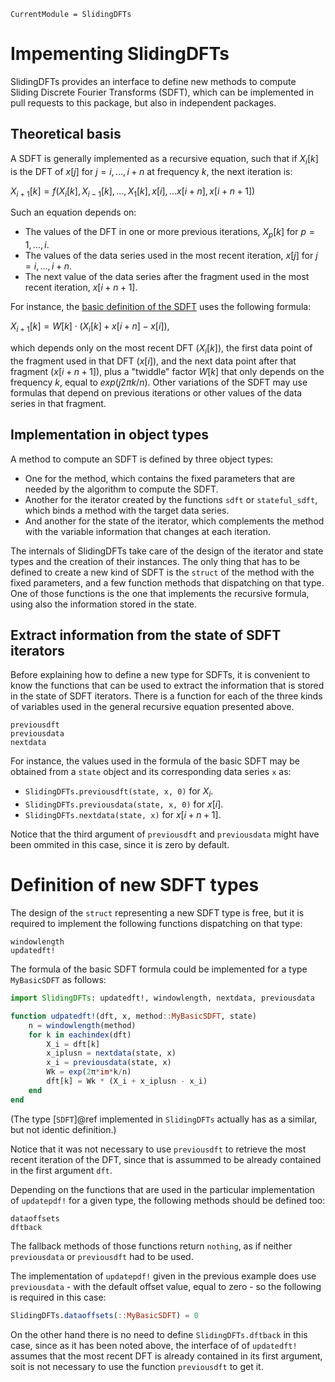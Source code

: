 ```@meta
CurrentModule = SlidingDFTs
```

# Impementing SlidingDFTs

 SlidingDFTs provides an interface to define new methods to compute Sliding Discrete Fourier Transforms (SDFT), which can be implemented in pull requests to this package, but also in independent packages.

## Theoretical basis

A SDFT is generally implemented as a recursive equation, such that if $X_{i}[k]$ is the DFT of $x[j]$ for $j = i, \ldots, i+n$ at frequency $k$, the next iteration is:

$X_{i+1}[k] = f(X_{i}[k], X_{i-1}[k], \ldots, X_{1}[k], x[i], \ldots x[i+n], x[i+n+1])$

Such an equation depends on:

* The values of the DFT in one or more previous iterations, $X_{p}[k]$ for $p = 1, \ldots, i$.
* The values of the data series used in the most recent iteration, $x[j]$ for $j = i, \ldots, i+n$.
* The next value of the data series after the fragment used in the most recent iteration, $x[i+n+1]$.

For instance, the [basic definition of the SDFT](https://www.researchgate.net/publication/3321463_The_sliding_DFT) uses the following formula: 

$X_{i+1}[k] = W[k] \cdot (X_{i}[k] + x[i+n] - x[i]),$

which depends only on the most recent DFT ($X_{i}[k]$), the first data point of the fragment used in that DFT ($x[i]$), and the next data point after that fragment ($x[i+n+1]$), plus a "twiddle" factor $W[k]$ that only depends on the frequency $k$, equal to $exp(j2{\pi}k/n)$.
Other variations of the SDFT may use formulas that depend on previous iterations or other values of the data series in that fragment.

## Implementation in object types

A method to compute an SDFT is defined by three object types:

* One for the method, which contains the fixed parameters that are needed by the algorithm to compute the SDFT.
* Another for the iterator created by the functions `sdft` or `stateful_sdft`, which binds a method with the target data series.
* And another for the state of the iterator, which complements the method with the variable information that changes at each iteration.

The internals of SlidingDFTs take care of the design of the iterator and state types and the creation of their instances. The only thing that has to be defined to create a new kind of SDFT is the `struct` of the method with the fixed parameters, and a few function methods that dispatching on that type. One of those functions is the one that implements the recursive formula, using also the information stored in the state.

## Extract information from the state of SDFT iterators

Before explaining how to define a new type for SDFTs, it is convenient to know the functions that can be used to extract the information that is stored in the state of SDFT iterators. There is a function for each of the three kinds of variables used in the general recursive equation presented above.

```@docs; canonical=false
previousdft
previousdata
nextdata
```

For instance, the values used in the formula of the basic SDFT may be obtained from a `state` object and its corresponding data series `x` as:
* `SlidingDFTs.previousdft(state, x, 0)` for $X_{i}$.
* `SlidingDFTs.previousdata(state, x, 0)` for $x[i]$.
* `SlidingDFTs.nextdata(state, x)` for $x[i+n+1]$.

Notice that the third argument of `previousdft` and `previousdata` might have been ommited in this case, since it is zero by default.

# Definition of new SDFT types

The design of the `struct` representing a new SDFT type is free, but it is required to implement the following functions dispatching on that type:

```@docs; canonical=false
windowlength
updatedft!
```

The formula of the basic SDFT formula could be implemented for a type `MyBasicSDFT` as follows:

```julia
import SlidingDFTs: updatedft!, windowlength, nextdata, previousdata

function udpatedft!(dft, x, method::MyBasicSDFT, state)
    n = windowlength(method)
    for k in eachindex(dft)
        X_i = dft[k]
        x_iplusn = nextdata(state, x)
        x_i = previousdata(state, x)
        Wk = exp(2π*im*k/n)
        dft[k] = Wk * (X_i + x_iplusn - x_i)
    end
end
```

(The type [`SDFT`]@ref implemented in `SlidingDFTs` actually has as a similar, but not identic definition.)

Notice that it was not necessary to use `previousdft` to retrieve the most recent iteration of the DFT, since that is assummed to be already contained in the first argument `dft`.

Depending on the functions that are used in the particular implementation of `updatepdf!` for a given type, the following methods should be defined too:

```@docs; canonical=false
dataoffsets
dftback
```

The fallback methods of those functions return `nothing`, as if neither `previousdata` or `previousdft` had to be used.

The implementation of `updatepdf!` given in the previous example does use `previousdata` - with the default offset value, equal to zero - so the following is required in this case:

```julia
SlidingDFTs.dataoffsets(::MyBasicSDFT) = 0
```

On the other hand there is no need to define `SlidingDFTs.dftback` in this case, since as it has been noted above, the interface of of `updatedft!` assumes that the most recent DFT is already contained in its first argument, soit is not necessary to use the function `previousdft` to get it.
